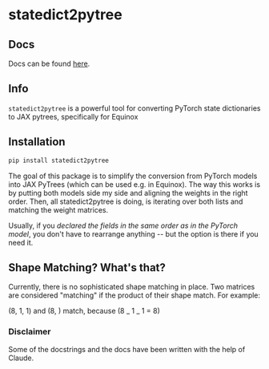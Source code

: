 # statedict2pytree

## Docs

Docs can be found [here](https://artur-galstyan.github.io/statedict2pytree/).


## Info

`statedict2pytree` is a powerful tool for converting PyTorch state dictionaries to JAX pytrees, specifically for Equinox


## Installation

```bash
pip install statedict2pytree
```

The goal of this package is to simplify the conversion from PyTorch models into JAX PyTrees (which can be used e.g. in Equinox). The way this works is by putting both models side my side and aligning the weights in the right order. Then, all statedict2pytree is doing, is iterating over both lists and matching the weight matrices.

Usually, if you _declared the fields in the same order as in the PyTorch model_, you don't have to rearrange anything -- but the option is there if you need it.


## Shape Matching? What's that?

Currently, there is no sophisticated shape matching in place. Two matrices are considered "matching" if the product of their shape match. For example:

(8, 1, 1) and (8, ) match, because (8 _ 1 _ 1 = 8)


### Disclaimer

Some of the docstrings and the docs have been written with the help of
Claude.
